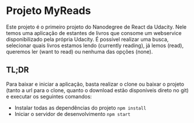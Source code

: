 # Projeto MyReads

Este projeto é o primeiro projeto do Nanodegree de React da Udacity.
Nele temos uma aplicação de estantes de livros que consome um webservice disponibilizado pela própria Udacity.
É possível realizar uma busca, selecionar quais livros estamos lendo (currently reading), já lemos (read), queremos ler (want to read) ou nenhuma das opções (none).

## TL;DR

Para baixar e iniciar a aplicação, basta realizar o clone ou baixar o projeto (tanto a url para o clone, quanto o download estão disponíveis direto no git) e executar os seguintes comandos:

* Instalar todas as dependências do projeto `npm install`
* Iniciar o servidor de desenvolvimento `npm start`